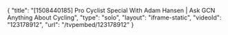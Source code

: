 {
    "title": "[1508440185] Pro Cyclist Special With Adam Hansen | Ask GCN Anything About Cycling",
    "type": "solo",
    "layout": "iframe-static",
    "videoId": "123178912",
    "url": "\/tvpembed\/123178912"
}